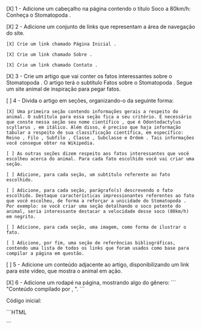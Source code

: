 [X] 1 - Adicione um cabeçalho na página contendo o título Soco a 80km/h: Conheça o Stomatopoda .

[X] 2 - Adicione um conjunto de links que representam a área de navegação do site.
    
    [X] Crie um link chamado Página Inicial .
    
    [X] Crie um link chamado Sobre .
    
    [X] Crie um link chamado Contato .

[X] 3 - Crie um artigo que vai conter os fatos interessantes sobre o Stomatopoda . O artigo terá o subtítulo Fatos sobre o Stomatopoda . Segue um site animal de inspiração para pegar fatos.

[ ] 4 - Divida o artigo em seções, organizando-o da seguinte forma:
    
    [X] Uma primeira seção contendo informações gerais a respeito do animal. O subtítulo para essa seção fica a seu critério. É necessário que conste nessa seção seu nome científico , que é Odontodactylus scyllarus , em itálico. Além disso, é preciso que haja informação tabular a respeito de sua classificação científica, em específico: Reino , Filo , Subfilo , Classe , Subclasse e Ordem . Tais informações você consegue obter na Wikipedia.

    [ ] As outras seções dizem respeito aos fatos interessantes que você escolheu acerca do animal. Para cada fato escolhido você vai criar uma seção.

    [ ] Adicione, para cada seção, um subtítulo referente ao fato escolhido.

    [ ] Adicione, para cada seção, parágrafo(s) descrevendo o fato escolhido. Destaque características impressionantes referentes ao fato que você escolheu, de forma a reforçar a unicidade do Stomatopoda . Por exemplo: se você criar uma seção detalhando o soco potente do animal, seria interessante destacar a velocidade desse soco (80km/h) em negrito.

    [ ] Adicione, para cada seção, uma imagem, como forma de ilustrar o fato.

    [ ] Adicione, por fim, uma seção de referências bibliográficas, contendo uma lista de todos os links que foram usados como base para compilar a página em questão.

[ ] 5 - Adicione um conteúdo adjacente ao artigo, disponibilizando um link para este vídeo, que mostra o animal em ação.

[X] 6 - Adicione um rodapé na página, mostrando algo do gênero: 
´´´ "Conteúdo compilado por <insere seu nome>, <ano atual>". ´´´

Código inicial:

´´´HTML
<!DOCTYPE html>
<html>
  <head>
    <meta charset="UTF-8" />
    <meta name="viewport" content="width=device-width" />
  </head>
  <body>
    <!--insira os elementos aqui-->
  </body>
</html>
´´´
